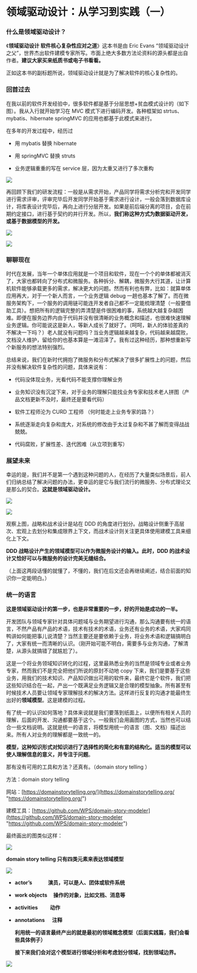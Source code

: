 # 领域驱动设计：从学习到实践（一）

### 什么是领域驱动设计？

《**领域驱动设计 软件核心复杂性应对之道**》这本书是由 Eric Evans “领域驱动设计之父”，世界杰出软件建模专家所写。市面上绝大多数方法论资料的源头都是出自作者。**建议大家买来纸质书或电子书看看。**

正如这本书的副标题所说，领域驱动设计就是为了解决软件的核心复杂性的。

### 回首过去

在我以前的软件开发经验中，很多软件都是基于分层思想+贫血模式设计的（如下图）。我从入行就开始学习在 MVC 模式下进行编码开发。各种框架如 strtus、mybatis、hibernate springMVC 的应用也都基于此模式来进行。

在多年的开发过程中，经历过

*   用 mybatis 替换 hibernate

*   用 springMVC 替换 struts

*   业务逻辑重重的写在 service 层，因为太重又进行了多次重构

![](https://mmbiz.qpic.cn/mmbiz_png/YZibCWq4rxD9X7a122WJ1Wrrib5lY0XDWHERIbP1q23IbACpq2EcLsSCQLaS9KibPP1Wpp9OwueDqTVM3k9kV2fibw/640?wx_fmt=png\&wxfrom=5\&wx_lazy=1\&wx_co=1)

再回顾下我们的研发流程：一般是从需求开始，产品同学将需求分析完和开发同学进行需求评审，评审完毕后开发同学开始基于需求进行设计，一般会落到数据库设计，将库表设计完毕后，再向上进行分层开发。如果是前后端分离的项目，会在前期约定接口，进行基于契约的并行开发。所以，**我们称这种方式为数据驱动开发，或基于数据模型的开发。**

![](https://mmbiz.qpic.cn/mmbiz_png/YZibCWq4rxD9X7a122WJ1Wrrib5lY0XDWHeicAZp4n4DwFsUmuO25icN8mXFNxx4Hictf8VZWtn2XRtibwmQqeTicUScA/640?wx_fmt=png\&wxfrom=5\&wx_lazy=1\&wx_co=1)

![](https://mmbiz.qpic.cn/mmbiz_png/YZibCWq4rxD9X7a122WJ1Wrrib5lY0XDWHszFUdQp3Xv8Pia3QhHfMuiasgjQEgg6juIkdicSY4a5hTudG2pVl0Wiaow/640?wx_fmt=png\&wxfrom=5\&wx_lazy=1\&wx_co=1)

### 聊聊现在

时代在发展，当年一个单体应用就是一个项目和软件，现在一个个的单体都被消灭了，大家也都转向了分布式和微服务。各种拆分、解耦，微服务大行其道，让计算机软件能够承载更多的需求，解决更大的问题。然而有利也有弊，比如：就算单体应用再大，对于一个新人而言，一个业务逻辑 debug 一趟也基本了解了。而在微服务架构下，一个服务的调用链可能连开发者自己都不一定能梳理清楚（一般要借助工具）。想把所有的逻辑完整的弄清楚是件很困难的事，系统越大越复杂越困难。即便在服务边界内由于代码并没有很清晰的业务概念和描述，也很难快速理解业务逻辑。你可能说这是新人，等新人成长了就好了。（呵呵，新人的体验差真的不解决一下吗？）老人就没有问题吗？当业务逻辑越来越复杂，代码越来越腐败，文档没人维护，留给你的也基本算是一滩沼泽了。我有过这种经历，那种想重新写个新服务的想法特别强烈。

总结来说，我们在新时代拥抱了微服务和分布式解决了很多扩展性上的问题，然后并没有解决软件复杂性的问题，具体来说有：

*   代码没体现业务，光看代码不能支撑你理解业务

*   业务知识没有沉淀下来，对于业务的理解只能找业务专家和技术老人拼图（产品文档更新不及时，最终还是要看代码）

*   软件工程师沦为 CURD 工程师 （何时能走上业务专家的路？）

*   系统逐渐走向复杂和庞大，对系统的修改由于太过复杂和不甚了解而变得战战兢兢。

*   代码腐败，扩展性差、迭代困难（从立项到重写）

### 展望未来

幸运的是，我们并不是第一个遇到这种问题的人，在经历了大量类似场景后，前人们归纳总结了解决问题的办法，更幸运的是它与我们流行的微服务、分布式理论又是那么的契合。**这就是领域驱动设计。**

![](https://mmbiz.qpic.cn/mmbiz_png/YZibCWq4rxD9X7a122WJ1Wrrib5lY0XDWHibECVCM8SInmAE3nOZZaibjkhuJAPiaftZ1cJUwOzAvKw4oxjSOVOKWGg/640?wx_fmt=png\&wxfrom=5\&wx_lazy=1\&wx_co=1)

![](https://mmbiz.qpic.cn/mmbiz_png/YZibCWq4rxD9X7a122WJ1Wrrib5lY0XDWHjv6gCv6S9ia9zXCUibQP9CwL9vT1KM0uVFGH2ML71Czgia7guibuesGpIQ/640?wx_fmt=png\&wxfrom=5\&wx_lazy=1\&wx_co=1)

观察上图，战略和战术设计是站在 DDD 的角度进行划分。战略设计侧重于高层次、宏观上去划分和集成限界上下文，而战术设计则关注更具体使用建模工具来细化上下文。

**DDD 战略设计产生的领域模型可以作为微服务设计的输入。此时，DDD 的战术设计又恰好可以与微服务的设计完美无缝结合。**

（上面这两段话懂的就懂了，不懂的，我们在后文还会再继续阐述，结合前面的知识你一定能明白。）

### 统一的语言

**这是领域驱动设计的第一步，也是非常重要的一步，好的开始是成功的一半。**

开发团队与领域专家针对具体问题域与业务期望进行沟通，那么沟通要有统一的语言，不然产品有产品的术语，技术有技术的术语，业务还有业务的术语，大家鸡同鸭讲如何能把事儿说清楚？当然主要还是要依赖于业务，将业务术语和逻辑搞明白了，大家有统一而清晰的认识。（刚开始可能不明白，需要多与业务沟通，了解清楚，从源头就搞错了就尴尬了）。

这是一个将业务领域知识转化的过程，这里最熟悉业务的当然是领域专业或者业务专家，然而我们不是完全把他们所说的原封不动地 copy 下来，我们是要基于这些业务，用我们的技术知识、产品知识做出可用的软件来，最终它是个软件，我们把这些知识结合在一起，产出一个既满足业务逻辑又是合理的模型抽象。所有甚至有时候技术人员要让领域专家理解技术的解决方法。这样进行反复的沟通才能最终生出好的**领域模型**。这是建模的过程。

有了统一的认识如何落地？具体来说就是我们要落到纸面上，以便所有相关人员的理解，后面的开发、沟通都要基于这个。一般我们会用画图的方式，当然也可以结合一些文档说明。这就是统一的语言，将模型用统一的语言（图、文档）描述出来。所有人对业务的理解都是一致统一的。

**模型，这种知识形式对知识进行了选择性的简化和有意的结构化。适当的模型可以使人理解信息的意义，并专注于问题**。

那有没有可用的工具和方法？还真有。（domain story telling ）

方法：domain story telling

网站：[https://domainstorytelling.org/](https://domainstorytelling.org/ "https://domainstorytelling.org/")

建模工具：[https://github.com/WPS/domain-story-modeler](https://github.com/WPS/domain-story-modeler "https://github.com/WPS/domain-story-modeler")

最终画出的图类似这样：

![](https://mmbiz.qpic.cn/mmbiz_png/YZibCWq4rxD9X7a122WJ1Wrrib5lY0XDWHYjHiaKYbdQSAqBzlDKicsEUtFj0AbuwRnFK3AeHNOLdST2OFLFeibrGtg/640?wx_fmt=png\&wxfrom=5\&wx_lazy=1\&wx_co=1)

**domain story telling 只有四类元素来表达领域模型**

![](https://mmbiz.qpic.cn/mmbiz_png/YZibCWq4rxD9X7a122WJ1Wrrib5lY0XDWHYa1vnccFM36eUby4icIebniaDiaIzSIkzX3smtJSAbrxzlMg7tGaibwHZA/640?wx_fmt=png\&wxfrom=5\&wx_lazy=1\&wx_co=1)

*   **actor’s             演员，可以是人、团体或软件系统**

*   **work objects     操作的对象，比如文档、消息等**

*   **activities          动作**

*   **annotations      注释**

    **利用统一的语言最终产出的就是最初的领域概念模型（后面实践篇，我们会看些具体例子）**

    **接下来我们会对这个模型进行领域分析和考虑划分领域，找到领域边界。**

![](https://mmbiz.qpic.cn/mmbiz_png/YZibCWq4rxD9X7a122WJ1Wrrib5lY0XDWH9r9A8iaQ3y44frgpicXeic0MRcicibswVKiatb7h3pOpG9Hjx1BfVSWMRCSw/640?wx_fmt=png\&wxfrom=5\&wx_lazy=1\&wx_co=1)
